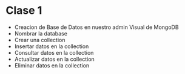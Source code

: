 # Clase 1

- Creacion de Base de Datos en nuestro admin Visual de MongoDB
- Nombrar la database
- Crear una collection
- Insertar datos en la collection
- Consultar datos en la collection
- Actualizar datos en la collection
- Eliminar datos en la collection
